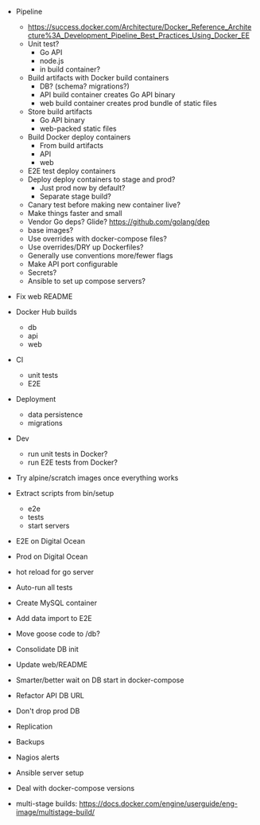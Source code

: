 * Pipeline
  * https://success.docker.com/Architecture/Docker_Reference_Architecture%3A_Development_Pipeline_Best_Practices_Using_Docker_EE
  * Unit test?
    * Go API
    * node.js
    * in build container?
  * Build artifacts with Docker build containers
    * DB? (schema? migrations?)
    * API build container creates Go API binary
    * web build container creates prod bundle of static files
  * Store build artifacts
    * Go API binary
    * web-packed static files
  * Build Docker deploy containers
    * From build artifacts
    * API
    * web
  * E2E test deploy containers
  * Deploy deploy containers to stage and prod?
    * Just prod now by default?
    * Separate stage build?
  * Canary test before making new container live?
  * Make things faster and small
  * Vendor Go deps? Glide? https://github.com/golang/dep
  * base images?
  * Use overrides with docker-compose files?
  * Use overrides/DRY up Dockerfiles?
  * Generally use conventions more/fewer flags
  * Make API port configurable
  * Secrets?
  * Ansible to set up compose servers?

* Fix web README
* Docker Hub builds
  * db
  * api
  * web
* CI
  * unit tests
  * E2E
* Deployment
  * data persistence
  * migrations
* Dev
  * run unit tests in Docker?
  * run E2E tests from Docker?
* Try alpine/scratch images once everything works
* Extract scripts from bin/setup
  * e2e
  * tests
  * start servers
* E2E on Digital Ocean
* Prod on Digital Ocean
* hot reload for go server
* Auto-run all tests
* Create MySQL container
* Add data import to E2E
* Move goose code to /db?
* Consolidate DB init
* Update web/README
* Smarter/better wait on DB start in docker-compose
* Refactor API DB URL
* Don't drop prod DB
* Replication
* Backups
* Nagios alerts
* Ansible server setup
* Deal with docker-compose versions
* multi-stage builds: https://docs.docker.com/engine/userguide/eng-image/multistage-build/
